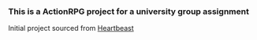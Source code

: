 ### This is a ActionRPG project for a university group assignment
Initial project sourced from [Heartbeast](https://www.youtube.com/@uheartbeast/videos)

